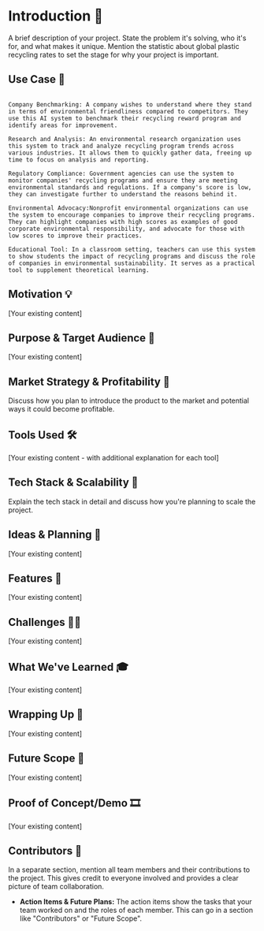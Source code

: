 # **Introduction 🚀**

A brief description of your project. State the problem it's solving, who it's for, and what makes it unique. Mention the statistic about global plastic recycling rates to set the stage for why your project is important.

## **Use Case 💬**

``` Consumer Awareness:A consumer wants to make more environmentally-friendly purchases. They use this system to scan products while shopping, helping them choose products from companies with higher recycling program scores. The AI system enables the user to make informed decisions based on the environmental impact of their choices.

Company Benchmarking: A company wishes to understand where they stand in terms of environmental friendliness compared to competitors. They use this AI system to benchmark their recycling reward program and identify areas for improvement.

Research and Analysis: An environmental research organization uses this system to track and analyze recycling program trends across various industries. It allows them to quickly gather data, freeing up time to focus on analysis and reporting.

Regulatory Compliance: Government agencies can use the system to monitor companies' recycling programs and ensure they are meeting environmental standards and regulations. If a company's score is low, they can investigate further to understand the reasons behind it.

Environmental Advocacy:Nonprofit environmental organizations can use the system to encourage companies to improve their recycling programs. They can highlight companies with high scores as examples of good corporate environmental responsibility, and advocate for those with low scores to improve their practices.

Educational Tool: In a classroom setting, teachers can use this system to show students the impact of recycling programs and discuss the role of companies in environmental sustainability. It serves as a practical tool to supplement theoretical learning.
```
## **Motivation 💡**

[Your existing content]

## **Purpose & Target Audience 🎯**

[Your existing content]

## **Market Strategy & Profitability 💼**

Discuss how you plan to introduce the product to the market and potential ways it could become profitable.

## **Tools Used 🛠**

[Your existing content - with additional explanation for each tool]

## **Tech Stack & Scalability 🚀**

Explain the tech stack in detail and discuss how you're planning to scale the project.

## **Ideas & Planning 🧠**

[Your existing content]

## **Features 🌟**

[Your existing content]

## **Challenges 🏋️‍♀️**

[Your existing content]

## **What We've Learned 🎓**

[Your existing content]

## **Wrapping Up 🏁**

[Your existing content]

## **Future Scope 🔭**

[Your existing content]

## **Proof of Concept/Demo 🎞️**

[Your existing content]

## **Contributors 🤝**

In a separate section, mention all team members and their contributions to the project. This gives credit to everyone involved and provides a clear picture of team collaboration.

- **Action Items & Future Plans:** The action items show the tasks that your team worked on and the roles of each member. This can go in a section like "Contributors" or "Future Scope".
